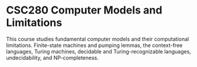 # CSC280 Computer Models and Limitations

This course studies fundamental computer models and their computational limitations. Finite-state machines and pumping lemmas, the context-free languages, Turing machines, decidable and Turing-recognizable languages, undecidability, and NP-completeness.
